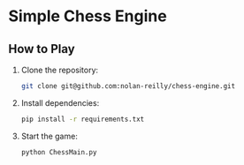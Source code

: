 # Simple Chess Engine

## How to Play

1. Clone the repository:
    ```bash
    git clone git@github.com:nolan-reilly/chess-engine.git
    ```

2. Install dependencies:
    ```bash
    pip install -r requirements.txt
    ```

3. Start the game:
    ```bash
    python ChessMain.py
    ```
